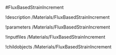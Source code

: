<!-- MOOSE Object Documentation Stub: Remove this when content is added. -->
#FluxBasedStrainIncrement

!description /Materials/FluxBasedStrainIncrement

!parameters /Materials/FluxBasedStrainIncrement

!inputfiles /Materials/FluxBasedStrainIncrement

!childobjects /Materials/FluxBasedStrainIncrement
